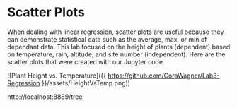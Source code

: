 # Scatter Plots
When dealing with linear regression, scatter plots are useful because they can demonstrate statistical data such as the average, max, or min of dependant data. This lab focused on the height of plants (dependent) based on temperature, rain, altitude, and site number (independent). Here are the scatter plots that were created with our Jupyter code.

![Plant Height vs. Temperature]({{ https://github.com/CoraWagner/Lab3-Regression }}/assets/HeightVsTemp.png))

http://localhost:8889/tree
